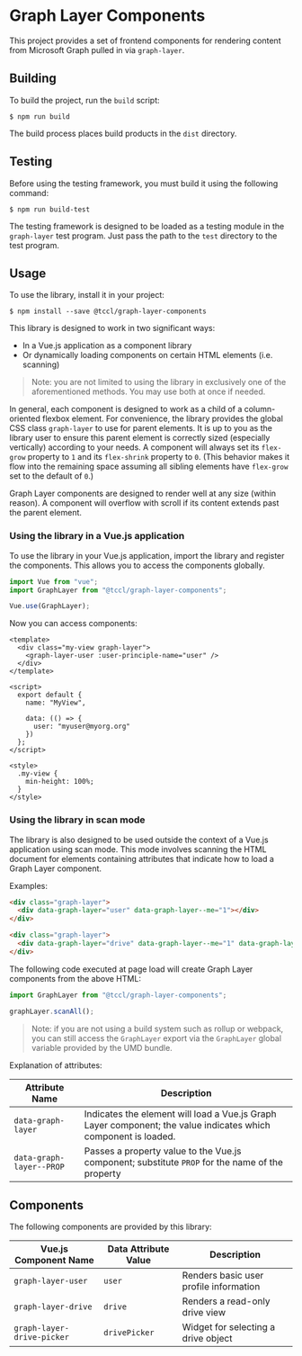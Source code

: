 # Graph Layer Components

This project provides a set of frontend components for rendering content from Microsoft Graph pulled in via `graph-layer`.

## Building

To build the project, run the `build` script:

~~~
$ npm run build
~~~

The build process places build products in the `dist` directory.

## Testing

Before using the testing framework, you must build it using the following command:

~~~
$ npm run build-test
~~~

The testing framework is designed to be loaded as a testing module in the `graph-layer` test program. Just pass the path to the `test` directory to the test program.

## Usage

To use the library, install it in your project:

~~~
$ npm install --save @tccl/graph-layer-components
~~~

This library is designed to work in two significant ways:

- In a Vue.js application as a component library
- Or dynamically loading components on certain HTML elements (i.e. scanning)

> Note: you are not limited to using the library in exclusively one of the aforementioned methods. You may use both at once if needed.

In general, each component is designed to work as a child of a column-oriented flexbox element. For convenience, the library provides the global CSS class `graph-layer` to use for parent elements. It is up to you as the library user to ensure this parent element is correctly sized (especially vertically) according to your needs. A component will always set its `flex-grow` property to `1` and its `flex-shrink` property to `0`. (This behavior makes it flow into the remaining space assuming all sibling elements have `flex-grow` set to the default of `0`.)

Graph Layer components are designed to render well at any size (within reason). A component will overflow with scroll if its content extends past the parent element.

### Using the library in a Vue.js application

To use the library in your Vue.js application, import the library and register the components. This allows you to access the components globally.

~~~javascript
import Vue from "vue";
import GraphLayer from "@tccl/graph-layer-components";

Vue.use(GraphLayer);
~~~

Now you can access components:

~~~vuejs
<template>
  <div class="my-view graph-layer">
    <graph-layer-user :user-principle-name="user" />
  </div>
</template>

<script>
  export default {
    name: "MyView",
	
	data: (() => {
	  user: "myuser@myorg.org"
	})
  };
</script>

<style>
  .my-view {
    min-height: 100%;
  }
</style>
~~~

### Using the library in scan mode

The library is also designed to be used outside the context of a Vue.js application using scan mode. This mode involves scanning the HTML document for elements containing attributes that indicate how to load a Graph Layer component.

Examples:

~~~html
<div class="graph-layer">
  <div data-graph-layer="user" data-graph-layer--me="1"></div>
</div>

<div class="graph-layer">
  <div data-graph-layer="drive" data-graph-layer--me="1" data-graph-layer--top="20"></div>
</div>
~~~

The following code executed at page load will create Graph Layer components from the above HTML:

~~~javascript
import GraphLayer from "@tccl/graph-layer-components";

graphLayer.scanAll();
~~~

> Note: if you are not using a build system such as rollup or webpack, you can still access the `GraphLayer` export via the `GraphLayer` global variable provided by the UMD bundle.

Explanation of attributes:

| Attribute Name | Description |
| -- | -- |
| `data-graph-layer` | Indicates the element will load a Vue.js Graph Layer component; the value indicates which component is loaded. |
| `data-graph-layer--PROP` | Passes a property value to the Vue.js component; substitute `PROP` for the name of the property |

## Components

The following components are provided by this library:

| Vue.js Component Name | Data Attribute Value | Description |
| -- | -- | -- |
| `graph-layer-user` |  `user` | Renders basic user profile information |
| `graph-layer-drive` | `drive` | Renders a read-only drive view |
| `graph-layer-drive-picker`| `drivePicker` | Widget for selecting a drive object |
